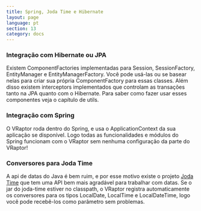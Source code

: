 ```yaml
---
title: Spring, Joda Time e Hibernate
layout: page
language: pt
section: 13
category: docs
---
```


<h3>Integração com Hibernate ou JPA</h3>

Existem ComponentFactories implementadas para Session, SessionFactory, EntityManager e EntityManagerFactory. Você pode usá-las ou se basear nelas para criar sua própria ComponentFactory para essas classes.
Além disso existem interceptors implementados que controlam as transações tanto na JPA quanto com o Hibernate.
Para saber como fazer usar esses componentes veja o capítulo de utils.

<h3>Integração com Spring</h3>

O VRaptor roda dentro do Spring, e usa o ApplicationContext da sua aplicação se disponível. Logo todas as funcionalidades e módulos do Spring funcionam com o VRaptor sem nenhuma configuração da parte do VRaptor!

<h3>Conversores para Joda Time</h3>

A api de datas do Java é bem ruim, e por esse motivo existe o projeto <a href="http://joda-time.sourceforge.net/">Joda Time</a> que tem uma API bem mais agradável para trabalhar com datas. Se o jar do joda-time estiver no classpath, o VRaptor registra automaticamente os conversores para os tipos LocalDate, LocalTime e LocalDateTime, logo você pode recebê-los como parâmetro sem problemas.
